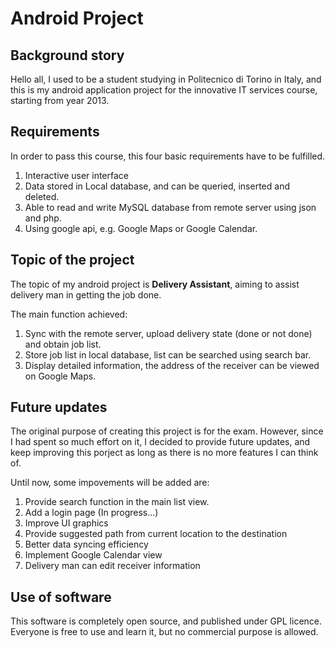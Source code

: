 Android Project
===============

## Background story

Hello all, I used to be a student studying in Politecnico di Torino in Italy, and this is my android application project for the innovative IT services course, starting from year 2013.

## Requirements

In order to pass this course, this four basic requirements have to be fulfilled.

1. Interactive user interface
2. Data stored in Local database, and can be queried, inserted and deleted.
3. Able to read and write MySQL database from remote server using json and php.
4. Using google api, e.g. Google Maps or Google Calendar.

## Topic of the project

The topic of my android project is **Delivery Assistant**, aiming to assist delivery man in getting the job done.

The main function achieved:

1. Sync with the remote server, upload delivery state (done or not done) and obtain job list.
2. Store job list in local database, list can be searched using search bar.
3. Display detailed information, the address of the receiver can be viewed on Google Maps.

## Future updates

The original purpose of creating this project is for the exam. However, since I had spent so much effort on it, I decided to provide future updates, and keep improving this porject as long as there is no more features I can think of.

Until now, some impovements will be added are:

1. Provide search function in the main list view.
2. Add a login page (In progress...)
3. Improve UI graphics
4. Provide suggested path from current location to the destination
5. Better data syncing efficiency
6. Implement Google Calendar view
7. Delivery man can edit receiver information

## Use of software
This software is completely open source, and published under GPL licence. Everyone is free to use and learn it, but no commercial purpose is allowed.
